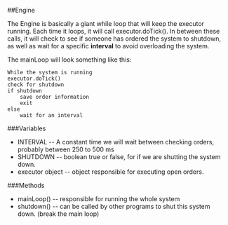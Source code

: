 ##Engine

The Engine is basically a giant while loop that will keep the executor running. Each time it loops, it will call executor.doTick(). In between these calls, it will check to see if someone has ordered the system to shutdown, as well as wait for a specific **interval** to avoid overloading the system.

The mainLoop will look something like this:

    While the system is running
	executor.doTick()
	check for shutdown
	if shutdown
		save order information
		exit
	else
		wait for an interval

###Variables
 * INTERVAL -- A constant time we will wait between checking orders, probably between 250 to 500 ms
 * SHUTDOWN -- boolean true or false, for if we are shutting the system down.
 * executor object -- object responsible for executing open orders.


###Methods
 * mainLoop() -- responsible for running the whole system
 * shutdown() -- can be called by other programs to shut this system down. (break the main loop)